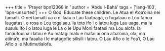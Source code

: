 +++
title = 'Prayer bpn12368 in '
author = 'Abdu'l-Bahá'
tags = ['lang-103', 'bpn-unsorted']
+++
O God! Educate these children.
Le Atua e! A’oa’oina nei tamaiti. O nei tamaiti ua o ni laau o Lau faatoaga, o fugalaau o Lou fanua laugatasi, o rosa o Lou togalaau. Ia toto ifo i o latou luga Lau uaga, ma ia susulu ifo i o latou luga le La o le Upu Moni faatasi ma Lou alofa. Ia fanaufouina i latou e Au matagi malu e mafai ai ona a’oa’oina, ola, ma atiina’e, ma faaalia i le matagofie silisili i latou. O Lau Afio o le Foa’i, O Lau Afio o le Mutimutialofa.
